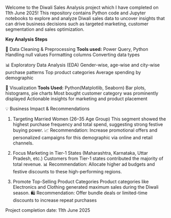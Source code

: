 Welcome to the Diwali Sales Analysis project which I have completed on 11th June 2025! This repository contains Python code and Jupyter notebooks to explore and analyze Diwali sales data to uncover insights that can drive business decisions such as targeted marketing, customer segmentation and sales optimization.

****Key Analysis Steps****

🧹 Data Cleaning & Preprocessing
**Tools used:** Power Query, Python
Handling null values
Formatting columns
Converting data types

📊 Exploratory Data Analysis (EDA)
Gender-wise, age-wise and city-wise purchase patterns
Top product categories
Average spending by demographic

🎨 Visualization
**Tools Used:** Python(Matplotlib, Seaborn)
Bar plots, histograms, pie charts
Most bought customer category was prominently displayed
Actionable insights for marketing and product placement

💡 Business Impact & Recommendations

1. Targeting Married Women (26–35 Age Group)
This segment showed the highest purchase frequency and total spend, suggesting strong festive buying power.
📈 Recommendation: Increase promotional offers and personalized campaigns for this demographic via online and retail channels.

2. Focus Marketing in Tier-1 States (Maharashtra, Karnataka, Uttar Pradesh, etc.)
Customers from Tier-1 states contributed the majority of total revenue.
📊 Recommendation: Allocate higher ad budgets and festive discounts to these high-performing regions.

3. Promote Top-Selling Product Categories
Product categories like Electronics and Clothing generated maximum sales during the Diwali season.
🛍️ Recommendation: Offer bundle deals or limited-time discounts to increase repeat purchases


Project completion date: 11th June 2025
